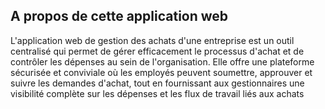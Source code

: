 ## A propos de cette application web 
L'application web de gestion des achats d'une entreprise est un outil centralisé qui permet de gérer efficacement le processus d'achat et de contrôler les dépenses au sein de l'organisation. Elle offre une plateforme sécurisée et conviviale où les employés peuvent soumettre, approuver et suivre les demandes d'achat, tout en fournissant aux gestionnaires une visibilité complète sur les dépenses et les flux de travail liés aux achats
